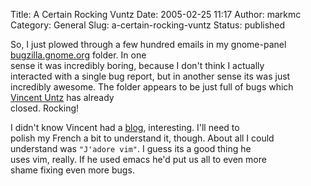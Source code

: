 Title: A Certain Rocking Vuntz
Date: 2005-02-25 11:17
Author: markmc
Category: General
Slug: a-certain-rocking-vuntz
Status: published

So, I just plowed through a few hundred emails in my gnome-panel
[bugzilla.gnome.org](http://bugzilla.gnome.org) folder. In one  
sense it was incredibly boring, because I don't think I actually  
interacted with a single bug report, but in another sense its was just  
incredibly awesome. The folder appears to be just full of bugs which  
[Vincent Untz](http://www.vuntz.net) has already  
closed. Rocking!

I didn't know Vincent had a [blog](http://www.vuntz.net/blog/),
interesting. I'll need to  
polish my French a bit to understand it, though. About all I could  
understand was `"J'adore vim"`. I guess its a good thing he  
uses vim, really. If he used emacs he'd put us all to even more  
shame fixing even more bugs.
